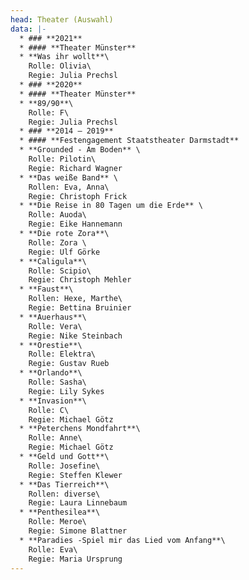 ```yaml
---
head: Theater (Auswahl)
data: |-
  * ### **2021**
  * #### **Theater Münster**
  * **Was ihr wollt**\
    Rolle: Olivia\
    Regie: Julia Prechsl
  * ### **2020**
  * #### **Theater Münster**
  * **89/90**\
    Rolle: F\
    Regie: Julia Prechsl
  * ### **2014 – 2019**
  * #### **Festengagement Staatstheater Darmstadt**
  * **Grounded - Am Boden** \
    Rolle: Pilotin\
    Regie: Richard Wagner
  * **Das weiße Band** \
    Rollen: Eva, Anna\
    Regie: Christoph Frick
  * **Die Reise in 80 Tagen um die Erde** \
    Rolle: Auoda\
    Regie: Eike Hannemann
  * **Die rote Zora**\
    Rolle: Zora \
    Regie: Ulf Görke
  * **Caligula**\
    Rolle: Scipio\
    Regie: Christoph Mehler
  * **Faust**\
    Rollen: Hexe, Marthe\
    Regie: Bettina Bruinier
  * **Auerhaus**\
    Rolle: Vera\
    Regie: Nike Steinbach
  * **Orestie**\
    Rolle: Elektra\
    Regie: Gustav Rueb
  * **Orlando**\
    Rolle: Sasha\
    Regie: Lily Sykes
  * **Invasion**\
    Rolle: C\
    Regie: Michael Götz
  * **Peterchens Mondfahrt**\
    Rolle: Anne\
    Regie: Michael Götz
  * **Geld und Gott**\
    Rolle: Josefine\
    Regie: Steffen Klewer
  * **Das Tierreich**\
    Rollen: diverse\
    Regie: Laura Linnebaum
  * **Penthesilea**\
    Rolle: Meroe\
    Regie: Simone Blattner
  * **Paradies -Spiel mir das Lied vom Anfang**\
    Rolle: Eva\
    Regie: Maria Ursprung
---
```

